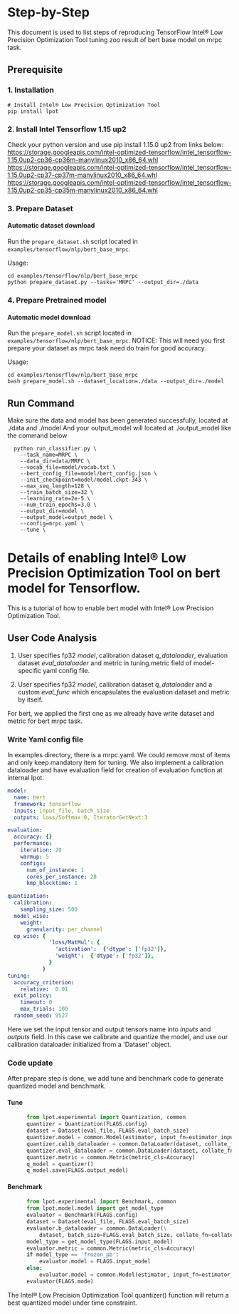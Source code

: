 Step-by-Step
============

This document is used to list steps of reproducing TensorFlow Intel® Low Precision Optimization Tool tuning zoo result of bert base model on mrpc task.


## Prerequisite

### 1. Installation
```shell
# Install Intel® Low Precision Optimization Tool
pip install lpot
```
### 2. Install Intel Tensorflow 1.15 up2
Check your python version and use pip install 1.15.0 up2 from links below:
https://storage.googleapis.com/intel-optimized-tensorflow/intel_tensorflow-1.15.0up2-cp36-cp36m-manylinux2010_x86_64.whl                
https://storage.googleapis.com/intel-optimized-tensorflow/intel_tensorflow-1.15.0up2-cp37-cp37m-manylinux2010_x86_64.whl
https://storage.googleapis.com/intel-optimized-tensorflow/intel_tensorflow-1.15.0up2-cp35-cp35m-manylinux2010_x86_64.whl

### 3. Prepare Dataset

#### Automatic dataset download
Run the `prepare_dataset.sh` script located in `examples/tensorflow/nlp/bert_base_mrpc`.

Usage:
```shell
cd examples/tensorflow/nlp/bert_base_mrpc
python prepare_dataset.py --tasks='MRPC' --output_dir=./data
```

### 4. Prepare Pretrained model

#### Automatic model download
Run the `prepare_model.sh` script located in `examples/tensorflow/nlp/bert_base_mrpc`.
NOTICE: This will need you first prepare your dataset as mrpc task need do train for good accuracy.


Usage:
```shell
cd examples/tensorflow/nlp/bert_base_mrpc
bash prepare_model.sh --dataset_location=./data --output_dir=./model
```

## Run Command
Make sure the data and model has been generated successfully, located at ./data and ./model
And your output_model will located at ./output_model like the command below
  ```shell
    python run_classifier.py \
      --task_name=MRPC \
      --data_dir=data/MRPC \
      --vocab_file=model/vocab.txt \
      --bert_config_file=model/bert_config.json \
      --init_checkpoint=model/model.ckpt-343 \
      --max_seq_length=128 \
      --train_batch_size=32 \
      --learning_rate=2e-5 \
      --num_train_epochs=3.0 \
      --output_dir=model \
      --output_model=output_model \
      --config=mrpc.yaml \
      --tune \
  ```

Details of enabling Intel® Low Precision Optimization Tool on bert model for Tensorflow.
=========================

This is a tutorial of how to enable bert model with Intel® Low Precision Optimization Tool.
## User Code Analysis
1. User specifies fp32 *model*, calibration dataset *q_dataloader*, evaluation dataset *eval_dataloader* and metric in tuning.metric field of model-specific yaml config file.

2. User specifies fp32 *model*, calibration dataset *q_dataloader* and a custom *eval_func* which encapsulates the evaluation dataset and metric by itself.

For bert, we applied the first one as we  already have write dataset and metric for bert mrpc task. 

### Write Yaml config file
In examples directory, there is a mrpc.yaml. We could remove most of items and only keep mandatory item for tuning. We also implement a calibration dataloader and have evaluation field for creation of evaluation function at internal lpot.

```yaml
model:
  name: bert
  framework: tensorflow
  inputs: input_file, batch_size
  outputs: loss/Softmax:0, IteratorGetNext:3

evaluation:
  accuracy: {}
  performance:
    iteration: 20
    warmup: 5
    configs:
      num_of_instance: 1
      cores_per_instance: 28 
      kmp_blocktime: 1

quantization:            
  calibration:
    sampling_size: 500
  model_wise:
    weight:
      granularity: per_channel
  op_wise: {
             'loss/MatMul': {
               'activation':  {'dtype': ['fp32']},
               'weight':  {'dtype': ['fp32']},
             }
           }
tuning:
  accuracy_criterion:
    relative:  0.01   
  exit_policy:
    timeout: 0       
    max_trials: 100 
  random_seed: 9527

```
Here we set the input tensor and output tensors name into *inputs* and *outputs* field. In this case we calibrate and quantize the model, and use our calibration dataloader initialized from a 'Dataset' object.

### Code update

After prepare step is done, we add tune and benchmark code to generate quantized model and benchmark.

#### Tune
```python
      from lpot.experimental import Quantization, common
      quantizer = Quantization(FLAGS.config)
      dataset = Dataset(eval_file, FLAGS.eval_batch_size)
      quantizer.model = common.Model(estimator, input_fn=estimator_input_fn)
      quantizer.calib_dataloader = common.DataLoader(dataset, collate_fn=collate_fn)
      quantizer.eval_dataloader = common.DataLoader(dataset, collate_fn=collate_fn)
      quantizer.metric = common.Metric(metric_cls=Accuracy)
      q_model = quantizer()
      q_model.save(FLAGS.output_model)
```
#### Benchmark
```python
      from lpot.experimental import Benchmark, common
      from lpot.model.model import get_model_type
      evaluator = Benchmark(FLAGS.config)
      dataset = Dataset(eval_file, FLAGS.eval_batch_size)
      evaluator.b_dataloader = common.DataLoader(\
          dataset, batch_size=FLAGS.eval_batch_size, collate_fn=collate_fn)
      model_type = get_model_type(FLAGS.input_model)
      evaluator.metric = common.Metric(metric_cls=Accuracy)
      if model_type == 'frozen_pb':
          evaluator.model = FLAGS.input_model
      else:
          evaluator.model = common.Model(estimator, input_fn=estimator_input_fn)
      evaluator(FLAGS.mode)
```
The Intel® Low Precision Optimization Tool quantizer() function will return a best quantized model under time constraint.

